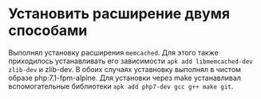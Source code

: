 Установить расширение двумя способами
=====================================

Выполнял установку расширения `memcached`. Для этого также приходилось устанавливать его зависимости `apk add libmemcached-dev zlib-dev` и zlib-dev. В обоих случаях уставновку выполнял в чистом образе php:7.1-fpm-alpine. Для установки через make устанавливал вспомогательные библиотеки `apk add php7-dev gcc g++ make git`.
